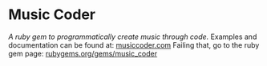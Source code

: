Music Coder
===========
*A ruby gem to programmatically create music through code.*
Examples and documentation can be found at: [musiccoder.com](http://musiccoder.com/)
Failing that, go to the ruby gem page: [rubygems.org/gems/music_coder](https://rubygems.org/gems/music_coder)
